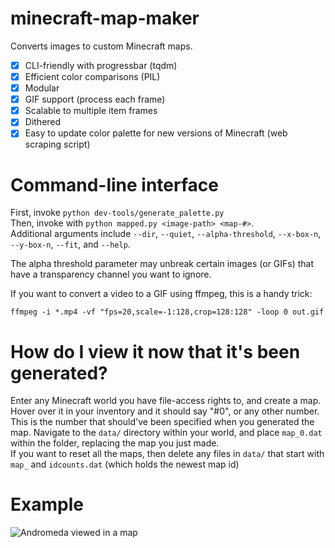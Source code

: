 # minecraft-map-maker
Converts images to custom Minecraft maps.

- [x] CLI-friendly with progressbar (tqdm)
- [x] Efficient color comparisons (PIL)
- [x] Modular
- [x] GIF support (process each frame)
- [x] Scalable to multiple item frames
- [x] Dithered
- [x] Easy to update color palette for new versions of Minecraft (web scraping script)

# Command-line interface
First, invoke `python dev-tools/generate_palette.py`
<br>
Then, invoke with `python mapped.py <image-path> <map-#>`.
<br>
Additional arguments include `--dir`, `--quiet`, `--alpha-threshold`, `--x-box-n`, `--y-box-n`, `--fit`, and `--help`.

The alpha threshold parameter may unbreak certain images (or GIFs) that have a transparency channel you want to ignore.

If you want to convert a video to a GIF using ffmpeg, this is a handy trick:

```ffmpeg -i *.mp4 -vf "fps=20,scale=-1:128,crop=128:128" -loop 0 out.gif```

# How do I view it now that it's been generated?
Enter any Minecraft world you have file-access rights to, and create a map.
Hover over it in your inventory and it should say "#0", or any other number. This is the number that should've been specified when you generated the map. Navigate to the `data/` directory within your world, and place `map_0.dat` within the folder, replacing the map you just made.
<br>
If you want to reset all the maps, then delete any files in `data/` that start with `map_` and `idcounts.dat` (which holds the newest map id)

# Example
![Andromeda viewed in a map](https://github.com/bneils/minecraft-map-maker/blob/main/andromeda_example.png)
